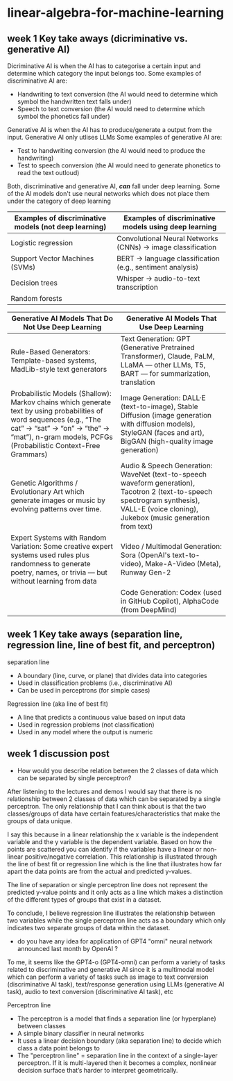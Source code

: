 # linear-algebra-for-machine-learning

## week 1 Key take aways (dicriminative vs. generative AI)

Dicriminative AI is when the AI has to categorise a certain input and determine which category the input belongs too. Some examples of discriminative AI are:
* Handwriting to text conversion (the AI would need to determine which symbol the handwritten text falls under)
* Speech to text conversion (the AI would need to determine which symbol the phonetics fall under)

Generative AI is when the AI has to produce/generate a output from the input. Generative AI only utlises LLMs Some examples of generative AI are:
* Test to handwriting conversion (the AI would need to produce the handwriting)
* Test to speech conversion (the AI would need to generate phonetics to read the text outloud)

Both, discriminative and generative AI, **_can_** fall under deep learning. Some of the AI models don't use neural networks which does not place them under the category of deep learning

| Examples of discriminative models (not deep learning)  | Examples of discriminative models using deep learning |
| ------------- | ------------- |
| Logistic regression | Convolutional Neural Networks (CNNs) → image classification  |
| Support Vector Machines (SVMs)  | BERT → language classification (e.g., sentiment analysis)  |
| Decision trees  | Whisper → audio-to-text transcription  | 
| Random forests  |   |

| Generative AI Models That Do Not Use Deep Learning  | Generative AI Models That Use Deep Learning |
| ------------- | ------------- |
| Rule-Based Generators: Template-based systems, MadLib-style text generators | Text Generation: GPT (Generative Pretrained Transformer), Claude, PaLM, LLaMA — other LLMs, T5, BART — for summarization, translation  |
| Probabilistic Models (Shallow): Markov chains which generate text by using probabilities of word sequences (e.g., “The cat” → “sat” → “on” → “the” → “mat”), n-gram models, PCFGs (Probabilistic Context-Free Grammars)  | Image Generation: DALL·E (text-to-image), Stable Diffusion (image generation with diffusion models), StyleGAN (faces and art), BigGAN (high-quality image generation)  |
| Genetic Algorithms / Evolutionary Art which generate images or music by evolving patterns over time.  | Audio & Speech Generation: WaveNet (text-to-speech waveform generation), Tacotron 2 (text-to-speech spectrogram synthesis), VALL-E (voice cloning), Jukebox (music generation from text)  | 
| Expert Systems with Random Variation: Some creative expert systems used rules plus randomness to generate poetry, names, or trivia — but without learning from data  | Video / Multimodal Generation: Sora (OpenAI's text-to-video), Make-A-Video (Meta), Runway Gen-2  |
|  | Code Generation: Codex (used in GitHub Copilot), AlphaCode (from DeepMind)  |

## week 1 Key take aways (separation line, regression line, line of best fit, and perceptron)

separation line
* A boundary (line, curve, or plane) that divides data into categories
* Used in classification problems (i.e., discriminative AI)
* Can be used in perceptrons (for simple cases)

Regression line (aka line of best fit)
* A line that predicts a continuous value based on input data
* Used in regression problems (not classification)
* Used in any model where the output is numeric

## week 1 discussion post

* How would you describe relation between the 2 classes  of data which can be separated by single perceptron?

After listening to the lectures and demos I would say that there is no relationship between 2 classes of data which can be separated by a single perceptron. The only relationship that I can think about is that the two classes/groups of data have certain features/characteristics that make the groups of data unique. 

I say this because in a linear relationship the x variable is the independent variable and the y variable is the dependent variable. Based on how the points are scattered you can identify if the variables have a linear or non-linear positive/negative correlation. This relationship is illustrated through the line of best fit or regression line which is the line that illustrates how far apart the data points are from the actual and predicted y-values. 

The line of separation or single perceptron line does not represent the predicted y-value points and it only acts as a line which makes a distinction of the different types of groups that exist in a dataset.

To conclude, I believe regression line illustrates the relationship between two variables while the single perceptron line acts as a boundary which only indicates two separate groups of data within the dataset. 

* do you have any idea for application of GPT4 "omni" neural network announced last month by OpenAI ?

To me, it seems like the GPT4-o (GPT4-omni) can perform a variety of tasks related to discriminative and generative AI since it is a multimodal model which can perform a variety of tasks such as image to text conversion (discriminative AI task), text/response generation using LLMs (generative AI task), audio to text conversion (discriminative AI task), etc

Perceptron line
* The perceptron is a model that finds a separation line (or hyperplane) between classes
* A simple binary classifier in neural networks
* It uses a linear decision boundary (aka separation line) to decide which class a data point belongs to
* The "perceptron line" = separation line in the context of a single-layer perceptron. If it is multi-layered then it becomes a complex, nonlinear decision surface that’s harder to interpret geometrically.
